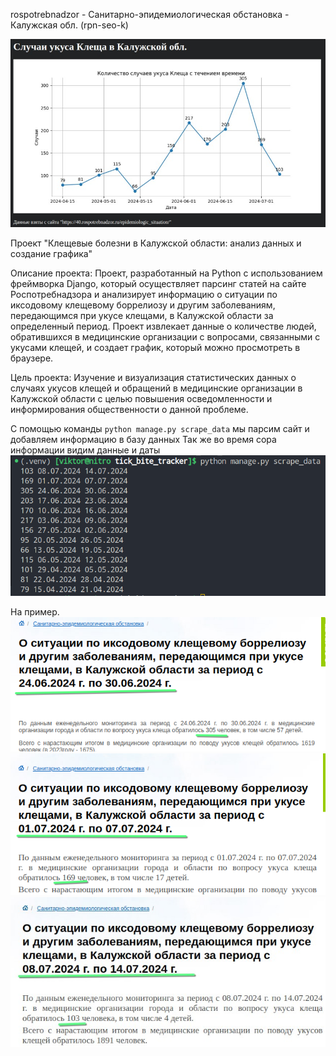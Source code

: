 rospotrebnadzor - Санитарно-эпидемиологическая обстановка - Калужская обл. (rpn-seo-k)

<img src="tick_bite_tracker/img/grfk1.jpg">

Проект "Клещевые болезни в Калужской области: анализ данных и создание графика"

Описание проекта: Проект, разработанный на Python с использованием фреймворка Django, который осуществляет парсинг статей на сайте Роспотребнадзора и анализирует информацию о ситуации по иксодовому клещевому боррелиозу и другим заболеваниям, передающимся при укусе клещами, в Калужской области за определенный период. Проект извлекает данные о количестве людей, обратившихся в медицинские организации с вопросами, связанными с укусами клещей, и создает график, который можно просмотреть в браузере.

Цель проекта: Изучение и визуализация статистических данных о случаях укусов клещей и обращений в медицинские организации в Калужской области с целью повышения осведомленности и информирования общественности о данной проблеме.

С помощью команды
`python manage.py scrape_data`
мы парсим сайт и добавляем информацию в базу данных
Так же во время сора информации видим данные и даты
<img src="tick_bite_tracker/img/cmdprs.png">

На пример.
<img src="tick_bite_tracker/img/243006.png">
<img src="tick_bite_tracker/img/010707.png">
<img src="tick_bite_tracker/img/081407.jpg">